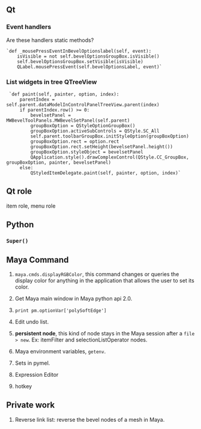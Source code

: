 ## Qt

### Event handlers
Are these handlers static methods?

    `def _mousePressEventInBevelOptionslabel(self, event):
        isVisible = not self.bevelOptionsGroupBox.isVisible()
        self.bevelOptionsGroupBox.setVisible(isVisible)
        QLabel.mousePressEvent(self.bevelOptionsLabel, event)`


### List widgets in tree QTreeView

     `def paint(self, painter, option, index):
         parentIndex = self.parent.dataModelInControlPanelTreeView.parent(index)
         if parentIndex.row() >= 0:
             bevelsetPanel = MWBevelToolPanels.MWBevelSetPanel(self.parent)
             groupBoxOption = QStyleOptionGroupBox()
             groupBoxOption.activeSubControls = QStyle.SC_All
             self.parent.toolbarGroupBox.initStyleOption(groupBoxOption)
             groupBoxOption.rect = option.rect
             groupBoxOption.rect.setHeight(bevelsetPanel.height())
             groupBoxOption.styleObject = bevelsetPanel
             QApplication.style().drawComplexControl(QStyle.CC_GroupBox, groupBoxOption, painter, bevelsetPanel)
         else:
             QStyledItemDelegate.paint(self, painter, option, index)`


## Qt role
item role, menu role


## Python

### `Super()`


## Maya Command

1. `maya.cmds.displayRGBColor`, this command changes or queries the display color
for anything in the application that allows the user to set its color.

2. Get Maya main window in Maya python api 2.0.

3. `print pm.optionVar['polySoftEdge']`

4. Edit undo list.

5. **persistent node**, this kind of node stays in the Maya session after a `file > new`.
Ex: itemFilter and selectionListOperator nodes.

6. Maya environment variables, `getenv`.

7. Sets in pymel.

8. Expression Editor

9. hotkey

## Private work
1. Reverse link list: reverse the bevel nodes of a mesh in Maya.
